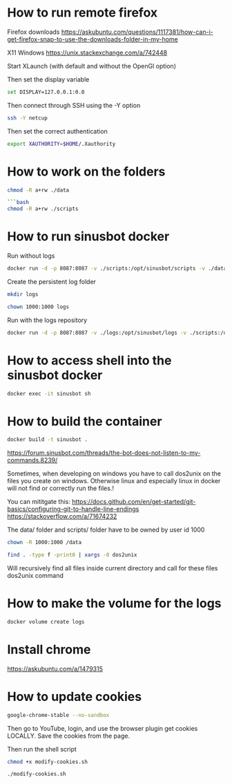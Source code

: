 
# How to run remote firefox
Firefox downloads
https://askubuntu.com/questions/1117381/how-can-i-get-firefox-snap-to-use-the-downloads-folder-in-my-home

X11 Windows
https://unix.stackexchange.com/a/742448

Start XLaunch (with default and without the OpenGl option)

Then set the display variable
```bash
set DISPLAY=127.0.0.1:0.0
```

Then connect through SSH using the -Y option
```bash
ssh -Y netcup
```

Then set the correct authentication
```bash
export XAUTHORITY=$HOME/.Xauthority 
```

# How to work on the folders
```bash
chmod -R a+rw ./data

```bash
chmod -R a+rw ./scripts
```


# How to run sinusbot docker
Run without logs
```bash
docker run -d -p 8087:8087 -v ./scripts:/opt/sinusbot/scripts -v ./data:/opt/sinusbot/data -v ./yt-dlp-files:/opt/sinusbot/yt-dlp-files:ro --name sinusbot sinusbot
```

Create the persistent log folder
```bash
mkdir logs
```

```bash
chown 1000:1000 logs
```

Run with the logs repository
```bash
docker run -d -p 8087:8087 -v ./logs:/opt/sinusbot/logs -v ./scripts:/opt/sinusbot/scripts -v ./data:/opt/sinusbot/data --name sinusbot sinusbot
```

# How to access shell into the sinusbot docker
```bash
docker exec -it sinusbot sh
```

# How to build the container
```bash
docker build -t sinusbot .
```

https://forum.sinusbot.com/threads/the-bot-does-not-listen-to-my-commands.8239/

Sometimes, when developing on windows you have to call dos2unix on the files you create on windows. Otherwise linux
and especially linux in docker will not find or correctly run the files.!

You can mititgate this:
https://docs.github.com/en/get-started/git-basics/configuring-git-to-handle-line-endings
https://stackoverflow.com/a/71674232

The data/ folder and scripts/ folder have to be owned by user id 1000
```bash
chown -R 1000:1000 /data
```

```bash
find . -type f -print0 | xargs -0 dos2unix
```
Will recursively find all files inside current directory and call for these files dos2unix command

# How to make the volume for the logs

```bash
docker volume create logs
```

# Install chrome
https://askubuntu.com/a/1479315

# How to update cookies
```bash
google-chrome-stable --no-sandbox
```

Then go to YouTube, login, and use the browser plugin get cookies LOCALLY.
Save the cookies from the page.

Then run the shell script
```bash
chmod +x modify-cookies.sh
```
```bash
./modify-cookies.sh
```